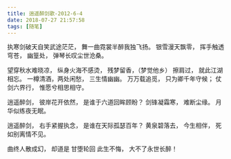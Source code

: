 ```yaml
---
title: 逍遥醉剑歌-2012-6-4
date: 2018-07-27 21:57:58
tags: [随笔]
---
```


执寒剑破天自笑武途茫茫，
舞一曲霓裳半醉我独飞扬。
银雪漫天飘零，
挥手触透穹苍，
幽篁处，
弹琴长叹尘世沧桑。

<!--more-->

望穿秋水难晓凉，
纵身火海不感烫，
残梦留香，（梦觉他乡）
擦肩过，
就此江湖相忘。
一樽清酒，两处闲愁，
三生情幽幽。
万万载追觅，
只为卿千年守候；
仗剑六界行，
惟愿兮相思相守。

逍遥醉剑，
彼岸花开依然，
是谁于六道回眸顾盼？
剑锋凝霜寒，
难断尘缘。
月华似练夜无眠。

逍遥醉剑，
右手紧握执念，
是谁在天际孤瑟百年？
黄泉碧落去，
今生相伴，
死如别离情不见。

曲终人散成幻，
却道是 甘堕轮回 此生不悔，
大不了永世长醉！
